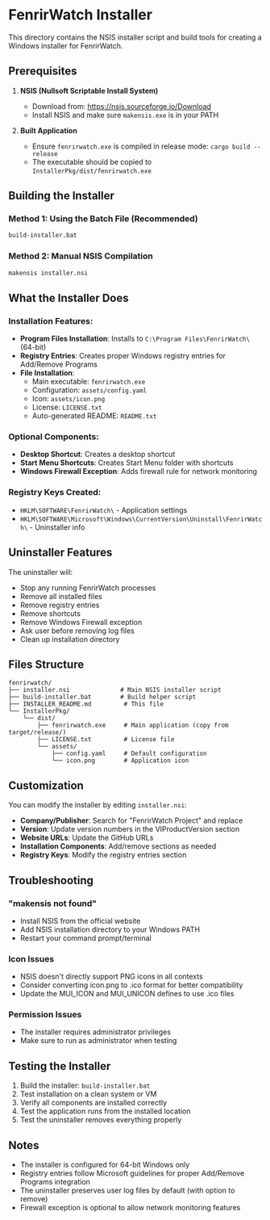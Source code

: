 # FenrirWatch Installer

This directory contains the NSIS installer script and build tools for creating a Windows installer for FenrirWatch.

## Prerequisites

1. **NSIS (Nullsoft Scriptable Install System)**
   - Download from: https://nsis.sourceforge.io/Download
   - Install NSIS and make sure `makensis.exe` is in your PATH

2. **Built Application**
   - Ensure `fenrirwatch.exe` is compiled in release mode: `cargo build --release`
   - The executable should be copied to `InstallerPkg/dist/fenrirwatch.exe`

## Building the Installer

### Method 1: Using the Batch File (Recommended)
```cmd
build-installer.bat
```

### Method 2: Manual NSIS Compilation
```cmd
makensis installer.nsi
```

## What the Installer Does

### Installation Features:
- **Program Files Installation**: Installs to `C:\Program Files\FenrirWatch\` (64-bit)
- **Registry Entries**: Creates proper Windows registry entries for Add/Remove Programs
- **File Installation**:
  - Main executable: `fenrirwatch.exe`
  - Configuration: `assets/config.yaml`
  - Icon: `assets/icon.png`
  - License: `LICENSE.txt`
  - Auto-generated README: `README.txt`

### Optional Components:
- **Desktop Shortcut**: Creates a desktop shortcut
- **Start Menu Shortcuts**: Creates Start Menu folder with shortcuts
- **Windows Firewall Exception**: Adds firewall rule for network monitoring

### Registry Keys Created:
- `HKLM\SOFTWARE\FenrirWatch\` - Application settings
- `HKLM\SOFTWARE\Microsoft\Windows\CurrentVersion\Uninstall\FenrirWatch\` - Uninstaller info

## Uninstaller Features

The uninstaller will:
- Stop any running FenrirWatch processes
- Remove all installed files
- Remove registry entries
- Remove shortcuts
- Remove Windows Firewall exception
- Ask user before removing log files
- Clean up installation directory

## Files Structure

```
fenrirwatch/
├── installer.nsi              # Main NSIS installer script
├── build-installer.bat        # Build helper script
├── INSTALLER_README.md         # This file
└── InstallerPkg/
    └── dist/
        ├── fenrirwatch.exe     # Main application (copy from target/release/)
        ├── LICENSE.txt         # License file
        └── assets/
            ├── config.yaml     # Default configuration
            └── icon.png        # Application icon
```

## Customization

You can modify the installer by editing `installer.nsi`:

- **Company/Publisher**: Search for "FenrirWatch Project" and replace
- **Version**: Update version numbers in the VIProductVersion section
- **Website URLs**: Update the GitHub URLs
- **Installation Components**: Add/remove sections as needed
- **Registry Keys**: Modify the registry entries section

## Troubleshooting

### "makensis not found"
- Install NSIS from the official website
- Add NSIS installation directory to your Windows PATH
- Restart your command prompt/terminal

### Icon Issues
- NSIS doesn't directly support PNG icons in all contexts
- Consider converting icon.png to .ico format for better compatibility
- Update the MUI_ICON and MUI_UNICON defines to use .ico files

### Permission Issues
- The installer requires administrator privileges
- Make sure to run as administrator when testing

## Testing the Installer

1. Build the installer: `build-installer.bat`
2. Test installation on a clean system or VM
3. Verify all components are installed correctly
4. Test the application runs from the installed location
5. Test the uninstaller removes everything properly

## Notes

- The installer is configured for 64-bit Windows only
- Registry entries follow Microsoft guidelines for proper Add/Remove Programs integration
- The uninstaller preserves user log files by default (with option to remove)
- Firewall exception is optional to allow network monitoring features